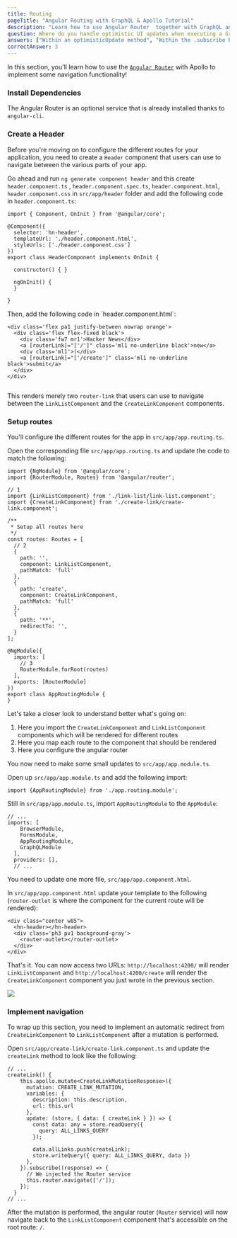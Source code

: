 ```yaml
---
title: Routing
pageTitle: "Angular Routing with GraphQL & Apollo Tutorial"
description: "Learn how to use Angular Router  together with GraphQL and Apollo Client to implement navigation in an Angular app."
question: Where do you handle optimistic UI updates when executing a GraphQL mutation in an Angular component?
answers: ["Within an optimisticUpdate method", "Within the .subscribe block of a mutation", "You can not optimistically update the UI in an Angular component", "Within the update option of a mutation"]
correctAnswer: 3
---
```


In this section, you'll learn how to use the [`Angular Router`](https://angular.io/guide/router)  with Apollo to implement some navigation functionality!


### Install Dependencies

The Angular Router is an optional service that is already installed thanks to `angular-cli`.


### Create a Header

Before you're moving on to configure the different routes for your application, you need to create a `Header` component that users can use to navigate between the various parts of your app.

<Instruction>

Go ahead and run `ng generate component header` and this create `header.component.ts` , `header.component.spec.ts`, `header.component.html`, `header.component.css` in `src/app/header` folder and add the following code in `header.component.ts`:

```ts(path=".../hackernews-angular-apollo/src/app/header/header.component.ts")
import { Component, OnInit } from '@angular/core';

@Component({
  selector: 'hn-header',
  templateUrl: './header.component.html',
  styleUrls: ['./header.component.css']
})
export class HeaderComponent implements OnInit {

  constructor() { }

  ngOnInit() {
  }

}
```
</Instruction>

<Instruction>
Then, add the following code in `header.component.html`:

```html(path=".../hackernews-angular-apollo/src/app/header/header.component.html")
<div class='flex pa1 justify-between nowrap orange'>
  <div class='flex flex-fixed black'>
    <div class='fw7 mr1'>Hacker News</div>
    <a [routerLink]="['/']" class='ml1 no-underline black'>new</a>
    <div class='ml1'>|</div>
    <a [routerLink]="['/create']" class='ml1 no-underline black'>submit</a>
  </div>
</div>


```

</Instruction>

This renders merely two `router-link` that users can use to navigate between the `LinkListComponent` and the `CreateLinkComponent` components.


### Setup routes

You'll configure the different routes for the app in `src/app/app.routing.ts`.

<Instruction>

Open the corresponding file `src/app/app.routing.ts` and update the code to match the following:

```js{4-6,11-23}(path=".../hackernews-angular-apollo/src/app/app.routing.ts")
import {NgModule} from '@angular/core';
import {RouterModule, Routes} from '@angular/router';

// 1
import {LinkListComponent} from './link-list/link-list.component';
import {CreateLinkComponent} from './create-link/create-link.component';

/**
 * Setup all routes here
 */
const routes: Routes = [
  // 2
  {
    path: '',
    component: LinkListComponent,
    pathMatch: 'full'
  },
  {
    path: 'create',
    component: CreateLinkComponent,
    pathMatch: 'full'
  },
  {
    path: '**',
    redirectTo: '',
  }
];

@NgModule({
  imports: [
    // 3
    RouterModule.forRoot(routes)
  ],
  exports: [RouterModule]
})
export class AppRoutingModule {
}

```

</Instruction>

Let's take a closer look to understand better what's going on:

1. Here you import the `CreateLinkComponent` and `LinkListComponent` components which will be rendered for different routes
2. Here you map each route to the component that should be rendered
3. Here you configure the angular router

You now need to make some small updates to `src/app/app.module.ts`.

<Instruction>

Open up `src/app/app.module.ts` and add the following import:

```js(path=".../hackernews-angular-apollo/src/app/app.module.ts")
import {AppRoutingModule} from './app.routing.module';
```

</Instruction>

<Instruction>

Still in `src/app/app.module.ts`, import `AppRoutingModule` to the `AppModule`:

```ts{25}(path=".../hackernews-angular-apollo/src/app/app.module.ts")
// ...
imports: [
    BrowserModule,
    FormsModule,
    AppRoutingModule,
    GraphQLModule
  ],
  providers: [],
  // ...
```

</Instruction>


You need to update one more file, `src/app/app.component.html`.

<Instruction>

In `src/app/app.component.html` update your template to the following (`router-outlet` is where the component for the current route will be rendered):

```html{4}(path=".../hackernews-angular-apollo/src/App.vue")
<div class="center w85">
  <hn-header></hn-header>
  <div class='ph3 pv1 background-gray'>
    <router-outlet></router-outlet>
  </div>
</div>

```

</Instruction>


That's it. You can now access two URLs: `http://localhost:4200/` will render `LinkListComponent` and `http://localhost:4200/create` will render the `CreateLinkComponent` component you just wrote in the previous section.

![](https://imgur.com/KBoxhjP.gif)


### Implement navigation

To wrap up this section, you need to implement an automatic redirect from `CreateLinkComponent` to `LinkListComponent` after a mutation is performed.

<Instruction>

Open `src/app/create-link/create-link.component.ts` and update the `createLink` method to look like the following:

```ts(path=".../hackernews-angular-apollo/src/app/create-link/create-link.component.ts")
// ...
createLink() {
    this.apollo.mutate<CreateLinkMutationResponse>({
      mutation: CREATE_LINK_MUTATION,
      variables: {
        description: this.description,
        url: this.url
      },
      update: (store, { data: { createLink } }) => {
        const data: any = store.readQuery({
          query: ALL_LINKS_QUERY
        });

        data.allLinks.push(createLink);
        store.writeQuery({ query: ALL_LINKS_QUERY, data })
      },
    }).subscribe((response) => {
      // We injected the Router service
      this.router.navigate(['/']);
    });
  }
// ...
```
</Instruction>


After the mutation is performed, the angular router (`Router` service) will now navigate back to the `LinkListComponent` component that's accessible on the root route: `/`.
